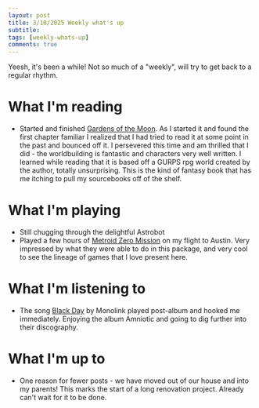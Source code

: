 ```yaml
---
layout: post
title: 3/10/2025 Weekly what's up
subtitle: 
tags: [weekly-whats-up]
comments: true
---
```


Yeesh, it's been a while! Not so much of a "weekly", will try to get back to a regular rhythm.

# What I'm reading
- Started and finished [Gardens of the Moon](https://en.wikipedia.org/wiki/Gardens_of_the_Moon). As I started it and found the first chapter familiar I realized that I had tried to read it at some point in the past and bounced off it. I persevered this time and am thrilled that I did - the worldbuilding is fantastic and characters very well written. I learned while reading that it is based off a GURPS rpg world created by the author, totally unsurprising. This is the kind of fantasy book that has me itching to pull my sourcebooks off of the shelf.

# What I'm playing
- Still chugging through the delightful Astrobot
- Played a few hours of [Metroid Zero Mission](https://en.wikipedia.org/wiki/Metroid:_Zero_Mission) on my flight to Austin. Very impressed by what they were able to do in this package, and very cool to see the lineage of games that I love present here.

# What I'm listening to
- The song [Black Day](https://music.apple.com/us/album/black-day/1493969293?i=1493969299) by Monolink played post-album and hooked me immediately. Enjoying the album Amniotic and going to dig further into their discography.

# What I'm up to
- One reason for fewer posts - we have moved out of our house and into my parents! This marks the start of a long renovation project. Already can't wait for it to be done.
